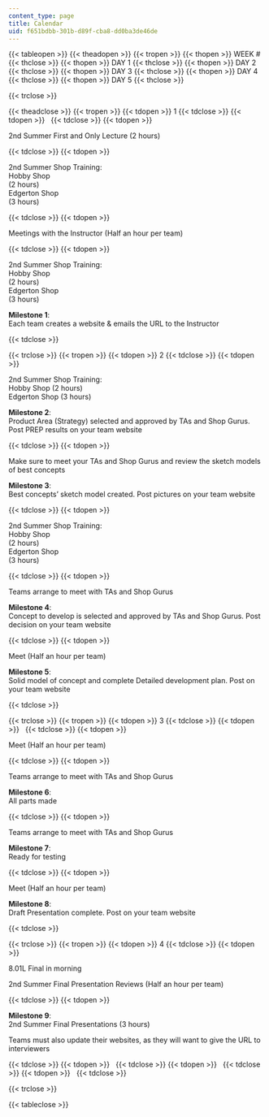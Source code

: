 ```yaml
---
content_type: page
title: Calendar
uid: f651bdbb-301b-d89f-cba8-dd0ba3de46de
---
```


{{< tableopen >}}
{{< theadopen >}}
{{< tropen >}}
{{< thopen >}}
WEEK #
{{< thclose >}}
{{< thopen >}}
DAY 1
{{< thclose >}}
{{< thopen >}}
DAY 2
{{< thclose >}}
{{< thopen >}}
DAY 3
{{< thclose >}}
{{< thopen >}}
DAY 4
{{< thclose >}}
{{< thopen >}}
DAY 5
{{< thclose >}}

{{< trclose >}}

{{< theadclose >}}
{{< tropen >}}
{{< tdopen >}}
1
{{< tdclose >}}
{{< tdopen >}}
 
{{< tdclose >}}
{{< tdopen >}}


2nd Summer First and Only Lecture (2 hours)


{{< tdclose >}}
{{< tdopen >}}


2nd Summer Shop Training:  
Hobby Shop  
(2 hours)  
Edgerton Shop  
(3 hours)


{{< tdclose >}}
{{< tdopen >}}


Meetings with the Instructor (Half an hour per team)


{{< tdclose >}}
{{< tdopen >}}


2nd Summer Shop Training:  
Hobby Shop  
(2 hours)  
Edgerton Shop  
(3 hours)  
  
**Milestone 1**:  
Each team creates a website & emails the URL to the Instructor


{{< tdclose >}}

{{< trclose >}}
{{< tropen >}}
{{< tdopen >}}
2
{{< tdclose >}}
{{< tdopen >}}


2nd Summer Shop Training:  
Hobby Shop (2 hours)  
Edgerton Shop (3 hours)  
  
**Milestone 2**:  
Product Area (Strategy) selected and approved by TAs and Shop Gurus. Post PREP results on your team website


{{< tdclose >}}
{{< tdopen >}}


Make sure to meet your TAs and Shop Gurus and review the sketch models of best concepts  
  
**Milestone 3**:  
Best concepts’ sketch model created. Post pictures on your team website


{{< tdclose >}}
{{< tdopen >}}


2nd Summer Shop Training:  
Hobby Shop  
(2 hours)  
Edgerton Shop  
(3 hours)


{{< tdclose >}}
{{< tdopen >}}


Teams arrange to meet with TAs and Shop Gurus  
  
**Milestone 4**:  
Concept to develop is selected and approved by TAs and Shop Gurus. Post decision on your team website


{{< tdclose >}}
{{< tdopen >}}


Meet (Half an hour per team)  
  
**Milestone 5**:  
Solid model of concept and complete Detailed development plan. Post on your team website


{{< tdclose >}}

{{< trclose >}}
{{< tropen >}}
{{< tdopen >}}
3
{{< tdclose >}}
{{< tdopen >}}
 
{{< tdclose >}}
{{< tdopen >}}


Meet (Half an hour per team)


{{< tdclose >}}
{{< tdopen >}}


Teams arrange to meet with TAs and Shop Gurus  
  
**Milestone 6**:  
All parts made


{{< tdclose >}}
{{< tdopen >}}


Teams arrange to meet with TAs and Shop Gurus  
  
**Milestone 7**:  
Ready for testing


{{< tdclose >}}
{{< tdopen >}}


Meet (Half an hour per team)

**Milestone 8**:  
Draft Presentation complete. Post on your team website


{{< tdclose >}}

{{< trclose >}}
{{< tropen >}}
{{< tdopen >}}
4
{{< tdclose >}}
{{< tdopen >}}


8.01L Final in morning  
  
2nd Summer Final Presentation Reviews (Half an hour per team)


{{< tdclose >}}
{{< tdopen >}}


**Milestone 9**:  
2nd Summer Final Presentations (3 hours)  
  
Teams must also update their websites, as they will want to give the URL to interviewers


{{< tdclose >}}
{{< tdopen >}}
 
{{< tdclose >}}
{{< tdopen >}}
 
{{< tdclose >}}
{{< tdopen >}}
 
{{< tdclose >}}

{{< trclose >}}

{{< tableclose >}}